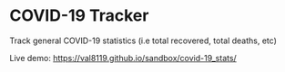 # COVID-19 Tracker
Track general COVID-19 statistics (i.e total recovered, total deaths, etc)

Live demo: https://val8119.github.io/sandbox/covid-19_stats/
